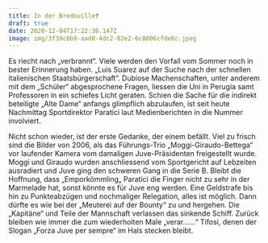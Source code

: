 ```yaml
---
title: In der Bredouille❓
draft: true
date: 2020-12-04T17:22:38.147Z
image: img/3f39c0b9-aad8-4dc2-82e2-6c8006cfde6c.jpeg
---
```

Es riecht nach „verbrannt“. Viele werden den Vorfall vom Sommer  noch in bester Erinnerung haben. „Luis Suarez auf der Suche nach der schnellen italienischen Staatsbürgerschaft“. Dubiose Machenschaften, unter anderem mit dem „Schüler“ abgesprochene Fragen, liessen die Uni in Perugia samt Professoren in ein schiefes Licht geraten. Schien die Sache für die indirekt beteiligte „Alte Dame“ anfangs glimpflich abzulaufen, ist seit heute Nachmittag Sportdirektor Paratici laut Medienberichten in die Nummer involviert.

Nicht schon wieder, ist der erste Gedanke, der einem befällt. Viel zu frisch sind die Bilder von 2006, als das Führungs-Trio „Moggi-Giraudo-Bettega“ vor laufender Kamera vom damaligen Juve-Präsidenten freigestellt wurde. Moggi und Giraudo wurden anschliessend vom Sportgericht auf Lebzeiten ausradiert und Juve ging den schweren Gang in die Serie B. Bleibt die Hoffnung, dass „Emporkömmling„ Paratici die Finger nicht zu sehr in der Marmelade hat, sonst könnte es für Juve eng werden. Eine Geldstrafe bis hin zu Punkteabzügen und nochmaliger Relegation, alles ist möglich. Dann dürfte es wie bei der „Meuterei auf der Bounty“ zu und hergehen. Die „Kapitäne“ und Teile der Mannschaft verlassen das sinkende Schiff. Zurück bleiben wie immer die zum wiederholten Male „verar......“ Tifosi, denen der Slogan „Forza Juve per sempre“ im Hals stecken bleibt.